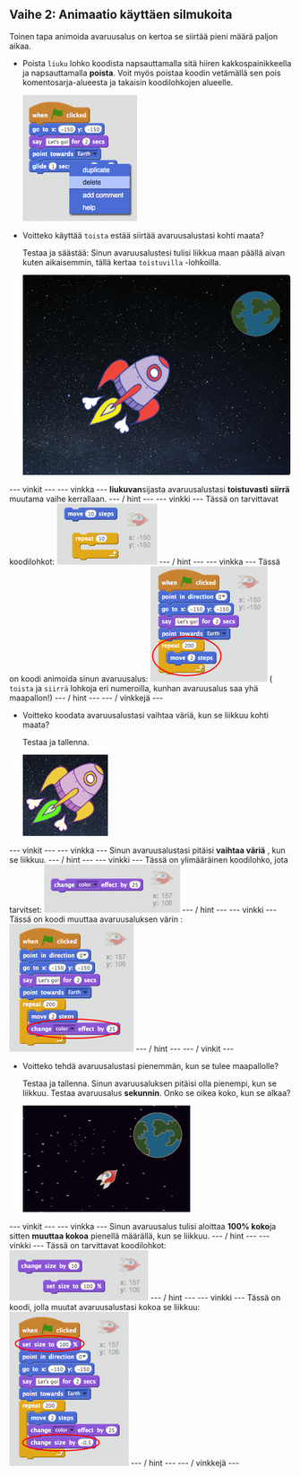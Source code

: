 ## Vaihe 2: Animaatio käyttäen silmukoita

Toinen tapa animoida avaruusalus on kertoa se siirtää pieni määrä paljon aikaa.

+ Poista `liuku` lohko koodista napsauttamalla sitä hiiren kakkospainikkeella ja napsauttamalla **poista**. Voit myös poistaa koodin vetämällä sen pois komentosarja-alueesta ja takaisin koodilohkojen alueelle.
    
    ![Liukalohkon poistaminen](images/space-delete-glide.png)

+ Voitteko käyttää `toista` estää siirtää avaruusalustasi kohti maata?
    
    Testaa ja säästää: Sinun avaruusalustesi tulisi liikkua maan päällä aivan kuten aikaisemmin, tällä kertaa `toistuvilla` -lohkoilla.
    
    ![Ilma-aluksen animaation testaaminen](images/space-animate-stage.png)

\--- vinkit \--- \--- vinkka \--- **liukuvan**sijasta avaruusalustasi **toistuvasti** **siirrä** muutama vaihe kerrallaan. \--- / hint \--- \--- vinkki \--- Tässä on tarvittavat koodilohkot: ![Blocks for an animated spaceship](images/space-repeat-blocks.png) \--- / hint \--- \--- vinkka \--- Tässä on koodi animoida sinun avaruusalus: ![Code for an animated spaceship](images/space-repeat-code.png) ( `toista` ja `siirrä` lohkoja eri numeroilla, kunhan avaruusalus saa yhä maapallon!) \--- / hint \--- \--- / vinkkejä \---

+ Voitteko koodata avaruusalustasi vaihtaa väriä, kun se liikkuu kohti maata?
    
    Testaa ja tallenna.
    
    ![Värinvaihdunnan avaruusaluksen testaaminen](images/space-colour-test.png)

\--- vinkit \--- \--- vinkka \--- Sinun avaruusalustasi pitäisi **vaihtaa väriä** , kun se liikkuu. \--- / hint \--- \--- vinkki \--- Tässä on ylimääräinen koodilohko, jota tarvitset: ![Block for changing colour](images/space-colour-blocks.png) \--- / hint \--- \--- vinkki \--- Tässä on koodi muuttaa avaruusaluksen värin : ![Code for an animated spaceship](images/space-colour-code.png) \--- / hint \--- \--- / vinkit \---

+ Voitteko tehdä avaruusalustasi pienemmän, kun se tulee maapallolle?
    
    Testaa ja tallenna. Sinun avaruusaluksen pitäisi olla pienempi, kun se liikkuu. Testaa avaruusalus **sekunnin**. Onko se oikea koko, kun se alkaa?
    
    ![Kutistettavan avaruusaluksen testaus](images/space-size-test.png)

\--- vinkit \--- \--- vinkka \--- Sinun avaruusalus tulisi aloittaa **100% koko**ja sitten **muuttaa kokoa** pienellä määrällä, kun se liikkuu. \--- / hint \--- \--- vinkki \--- Tässä on tarvittavat koodilohkot: ![Blocks for changing size](images/space-size-blocks.png) \--- / hint \--- \--- vinkki \--- Tässä on koodi, jolla muutat avaruusalustasi kokoa se liikkuu: ![Code for changing size](images/space-size-code.png) \--- / hint \--- \--- / vinkkejä \---